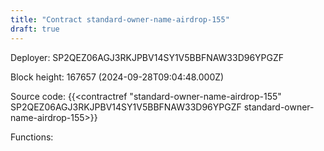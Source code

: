 ```yaml
---
title: "Contract standard-owner-name-airdrop-155"
draft: true
---
```

Deployer: SP2QEZ06AGJ3RKJPBV14SY1V5BBFNAW33D96YPGZF


 



Block height: 167657 (2024-09-28T09:04:48.000Z)

Source code: {{<contractref "standard-owner-name-airdrop-155" SP2QEZ06AGJ3RKJPBV14SY1V5BBFNAW33D96YPGZF standard-owner-name-airdrop-155>}}

Functions:


